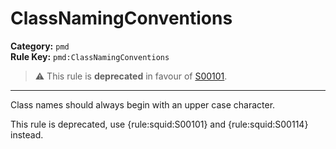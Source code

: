 # ClassNamingConventions
**Category:** `pmd`<br/>
**Rule Key:** `pmd:ClassNamingConventions`<br/>
> :warning: This rule is **deprecated** in favour of [S00101](https://rules.sonarsource.com/java/RSPEC-101).

-----

<p>
  Class names should always begin with an upper case character.
</p>

<p>
  This rule is deprecated, use {rule:squid:S00101} and {rule:squid:S00114} instead.
</p>
